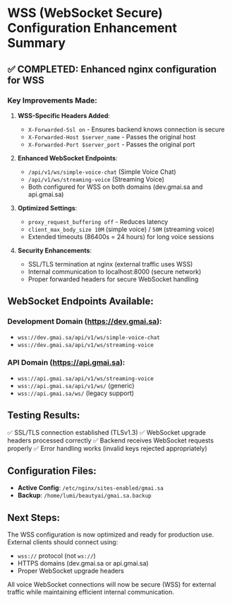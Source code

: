 # WSS (WebSocket Secure) Configuration Enhancement Summary

## ✅ COMPLETED: Enhanced nginx configuration for WSS

### Key Improvements Made:

1. **WSS-Specific Headers Added**:
   - `X-Forwarded-Ssl on` - Ensures backend knows connection is secure
   - `X-Forwarded-Host $server_name` - Passes the original host
   - `X-Forwarded-Port $server_port` - Passes the original port

2. **Enhanced WebSocket Endpoints**:
   - `/api/v1/ws/simple-voice-chat` (Simple Voice Chat)
   - `/api/v1/ws/streaming-voice` (Streaming Voice)
   - Both configured for WSS on both domains (dev.gmai.sa and api.gmai.sa)

3. **Optimized Settings**:
   - `proxy_request_buffering off` - Reduces latency
   - `client_max_body_size 10M` (simple voice) / `50M` (streaming voice)
   - Extended timeouts (86400s = 24 hours) for long voice sessions

4. **Security Enhancements**:
   - SSL/TLS termination at nginx (external traffic uses WSS)
   - Internal communication to localhost:8000 (secure network)
   - Proper forwarded headers for secure WebSocket handling

## WebSocket Endpoints Available:

### Development Domain (https://dev.gmai.sa):
- `wss://dev.gmai.sa/api/v1/ws/simple-voice-chat`
- `wss://dev.gmai.sa/api/v1/ws/streaming-voice`

### API Domain (https://api.gmai.sa):
- `wss://api.gmai.sa/api/v1/ws/streaming-voice`
- `wss://api.gmai.sa/api/v1/ws/` (generic)
- `wss://api.gmai.sa/ws/` (legacy support)

## Testing Results:
✅ SSL/TLS connection established (TLSv1.3)
✅ WebSocket upgrade headers processed correctly
✅ Backend receives WebSocket requests properly
✅ Error handling works (invalid keys rejected appropriately)

## Configuration Files:
- **Active Config**: `/etc/nginx/sites-enabled/gmai.sa`
- **Backup**: `/home/lumi/beautyai/gmai.sa.backup`

## Next Steps:
The WSS configuration is now optimized and ready for production use. External clients should connect using:
- `wss://` protocol (not `ws://`)
- HTTPS domains (dev.gmai.sa or api.gmai.sa)
- Proper WebSocket upgrade headers

All voice WebSocket connections will now be secure (WSS) for external traffic while maintaining efficient internal communication.